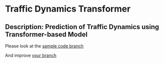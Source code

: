 # Traffic Dynamics Transformer
## Description: Prediction of Traffic Dynamics using Transformer-based Model

Please look at the [ sample code branch](https://github.com/enthusiasai/traffic_dynamics_transformer/tree/sample)

And improve [your branch](https://github.com/enthusiasai/traffic_dynamics_transformer/tree/Andreas)
